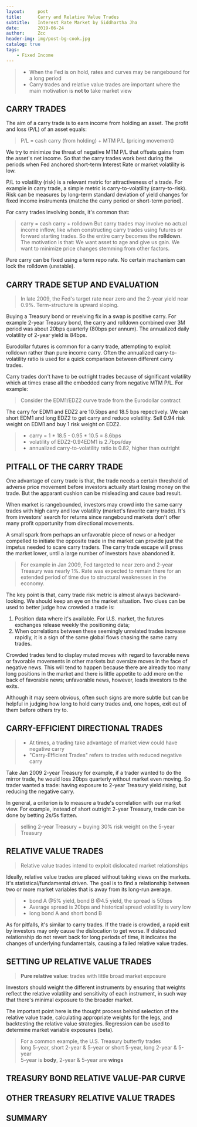 ```yaml
---
layout:     post
title:      Carry and Relative Value Trades
subtitle:   Interest Rate Market by Siddhartha Jha
date:       2019-06-24
author:     Zcc
header-img: img/post-bg-cook.jpg
catalog: true
tags:
    - Fixed Income
---
```


> * When the Fed is on hold, rates and curves may be rangebound for a long period
> * Carry trades and relative value trades are important where the main motivation is **not to** take market view  


## CARRY TRADES

The aim of a carry trade is to earn income from holding an asset. The profit and loss (P/L) of an asset equals: 

> P/L = cash carry (from holding) + MTM P/L (pricing movement)

We try to minimize the threat of negative MTM P/L that offsets gains from the asset's net income. So that the carry trades work best during the periods when Fed anchored short-term Interest Rate or market volatility is low.  

P/L to volatility (risk) is a relevant metric for attractiveness of a trade. For example in carry trade, a simple metric is carry-to-volatility (carry-to-risk). Risk can be measures by long-term standard deviation of yield changes for fixed income instruments (matche the carry period or short-term period).  

For carry trades involving bonds, it's common that: 
> carry = cash carry + rolldown 
But carry trades may involve no actual income inflow, like when constructing carry trades using futures or forward starting trades. So the entire carry becomes the **rolldown**. The motivation is that: 
> We want asset to age and give us gain. We want to minimize price changes stemming from other factors.  

Pure carry can be fixed using a term repo rate. No certain machanism can lock the rolldown (unstable). 

## CARRY TRADE SETUP AND EVALUATION

> In late 2009, the Fed's target rate near zero and the 2-year yield near 0.9%. Term-structure is upward sloping.

Buying a Treasury bond or reveiving fix in a swap is positive carry. For example 2-year Treasury bond, the carry and rolldown combined over 3M period was about 20bps quarterly (80bps per annum). The annualized daily volatility of 2-year yield is 84bps.  

Eurodollar futures is common for a carry trade, attempting to exploit rolldown rather than pure income carry. Often the annualized carry-to-volatility ratio is used for a quick comparison between different carry trades.  

Carry trades don't have to be outright trades because of significant volatility which at times erase all the embedded carry from negative MTM P/L. For example: 
> Consider the EDM1/EDZ2 curve trade from the Eurodollar contract  

The carry for EDM1 and EDZ2 are 10.5bps and 18.5 bps repectively. We can short EDM1 and long EDZ2 to get carry and reduce volatility. Sell 0.94 risk weight on EDM1 and buy 1 risk weight on EDZ2. 

> * carry = 1 * 18.5 - 0.95 * 10.5 = 8.6bps
> * volatility of EDZ2-0.94EDM1 is 2.7bps/day
> * annualized carry-to-volatility ratio is 0.82, higher than outright  

## PITFALL OF THE CARRY TRADE

One advantage of carry trade is that, the trade needs a certain threshold of adverse price movement before investors actually start losing money on the trade. But the apparant cushion can be misleading and cause bad result.  

When market is rangebounded, investors may crowd into the same carry trades with high carry and low volatility (market's favorite carry trade). It's from investors' search for returns since rangebound markets don't offer many profit opportunity from directional movements.  

A small spark from perhaps an unfavorable piece of news or a hedger compelled to initiate the opposite trade in the market can provide just the impetus needed to scare carry traders. The carry trade escape will press the market lower, until a large number of investors have abandoned it.  

> For example in Jan 2009, Fed targeted to near zero and 2-year Treasury was nearly 1%. Rate was expected to remain there for an extended period of time due to structural weaknesses in the economy.

The key point is that, carry trade risk metric is almost always backward-looking. We should keep an eye on the market situation. Two clues can be used to better judge how crowded a trade is: 
1. Position data where it's available. For U.S. market, the futures exchanges release weekly the positioning data;
2. When correlations between these seemingly unrelated trades increase rapidly, it is a sign of the same global flows chasing the same carry trades.  

Crowded trades tend to display muted moves with regard to favorable news or favorable movements in other markets but oversize moves in the face of negative news. This will tend to happen because there are already too many long positions in the market and there is little appetite to add more on the back of favorable news; unfavorable news, however, leads investors to the exits.  

Although it may seem obvious, often such signs are more subtle but can be helpful in judging how long to hold carry trades and, one hopes, exit out of them before others try to.

## CARRY-EFFICIENT DIRECTIONAL TRADES

> * At times, a trading take advantage of market view could have negative carry
> * "Carry-Efficient Trades" refers to trades with reduced negative carry

Take Jan 2009 2-year Treasury for example, if a trader wanted to do the mirror trade, he would loss 20bps quarterly without market even moving. So trader wanted a trade: having exposure to 2-year Treasury yield rising, but reducing the negative carry.  

In general, a criterion is to measure a trade's correlation with our market view. For example, instead of short outright 2-year Treasury, trade can be done by betting 2s/5s flatten.  
> selling 2-year Treasury + buying 30% risk weight on the 5-year Treasury

## RELATIVE VALUE TRADES

> Relative value trades intend to exploit dislocated market relationships

Ideally, relative value trades are placed without taking views on the markets. It's statistical/fundamental driven. The goal is to find a relationship between two or more market variables that is away from its long-run average.  
> * bond A @5% yield, bond B @4.5 yield, the spread is 50bps
> * Average spread is 20bps and historical spread volatility is very low
> * long bond A and short bond B

As for pitfalls, it's similar to carry trades. If the trade is crowded, a rapid exit by investors may only cause the dislocation to get worse. If dislocated relationship do not revert back for long periods of time, it indicates the changes of underlying fundamentals, causing a failed relative value trades. 

## SETTING UP RELATIVE VALUE TRADES

> **Pure relative value**: trades with little broad market exposure

Investors should weight the different instruments by ensuring that weights reflect the relative volatility and sensitivity of each instrument, in such way that there's minimal exposure to the broader market.  

The important point here is the thought process behind selection of the relative value trade, calculating appropriate weights for the legs, and backtesting the relative value strategies. Regression can be used to determine market variable exposures (beta). 

> For a common example, the U.S. Treasury butterfly trades  
> long 5-year, short 2-year & 5-year or short 5-year, long 2-year & 5-year  
> 5-year is **body**, 2-year & 5-year are **wings**




## TREASURY BOND RELATIVE VALUE-PAR CURVE

## OTHER TREASURY RELATIVE VALUE TRADES

## SUMMARY




